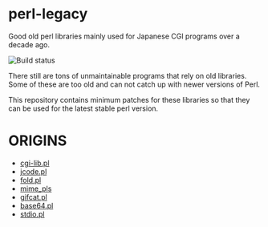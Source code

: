 # perl-legacy

Good old perl libraries mainly used for Japanese CGI programs over a decade ago.

![Build status](https://github.com/ernix/perl-legacy/actions/workflows/test.yml/badge.svg)

There still are tons of unmaintainable programs that rely on old libraries.
Some of these are too old and can not catch up with newer versions of Perl.

This repository contains minimum patches for these libraries so that they can
be used for the latest stable perl version.

# ORIGINS

* [cgi-lib.pl](http://cgi-lib.berkeley.edu/)
* [jcode.pl](ftp://ftp.iij.ad.jp/pub/IIJ/dist/utashiro/perl/jcode.pl)
* [fold.pl](http://www.srekcah.org/~utashiro/perl/scripts/)
* [mime_pls](http://www.cc.rim.or.jp/~ikuta/mime_pls/document.html)
* [gifcat.pl](http://www.tohoho-web.com/soft/gcat.htm)
* [base64.pl](mailto:barrett@ee.und.ac.za)
* [stdio.pl](http://www-power.net/)
